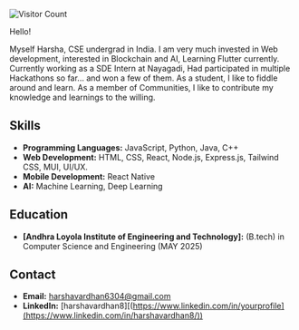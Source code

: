 ![Visitor Count](https://github.com/VHarsha8/)

Hello!

Myself Harsha, CSE undergrad in India. I am very much invested in Web development, interested in Blockchain and AI, Learning Flutter currently. Currently working as a SDE Intern at Nayagadi, Had participated in multiple Hackathons so far... and won a few of them. As a student, I like to fiddle around and learn. As a member of Communities, I like to contribute my knowledge and learnings to the willing.



## Skills

*   **Programming Languages:** JavaScript, Python, Java, C++
*   **Web Development:** HTML, CSS, React, Node.js, Express.js, Tailwind CSS, MUI, UI/UX.
*   **Mobile Development:** React Native
*   **AI:** Machine Learning, Deep Learning



## Education

*   **[Andhra Loyola Institute of Engineering and Technology]:** (B.tech) in Computer Science and Engineering (MAY 2025)

## Contact

*   **Email:** harshavardhan6304@gmail.com
*   **LinkedIn:** [harshavardhan8][(https://www.linkedin.com/in/yourprofile](https://www.linkedin.com/in/harshavardhan8/))


